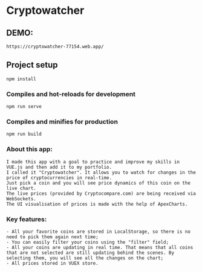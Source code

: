 # Cryptowatcher

## DEMO:
```
https://cryptowatcher-77154.web.app/
```

## Project setup
```
npm install
```

### Compiles and hot-reloads for development
```
npm run serve
```

### Compiles and minifies for production
```
npm run build
```

### About this app:
```
I made this app with a goal to practice and improve my skills in VUE.js and then add it to my portfolio. 
I called it "Cryptowatcher". It allows you to watch for changes in the price of cryptocurrencies in real-time. 
Just pick a coin and you will see price dynamics of this coin on the live chart. 
The live prices (provided by Cryptocompare.com) are being received via WebSockets. 
The UI visualisation of prices is made with the help of ApexCharts.
```

### Key features:
```
- All your favorite coins are stored in LocalStorage, so there is no need to pick them again next time;
- You can easily filter your coins using the "filter" field;
- All your coins are updating in real time. That means that all coins that are not selected are still updating behind the scenes. By selecting them, you will see all the changes on the chart;
- All prices stored in VUEX store.
```
